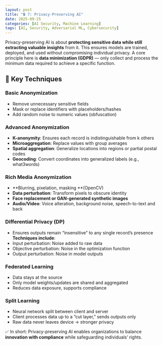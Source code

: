 ```yaml
---
layout: post
title: "🔒 7: Privacy-Preserving AI"
date: 2025-09-25
categories: [AI Security, Machine Learning]
tags: [AI, Security, Adversarial ML, Cybersecurity]
---
```


Privacy-preserving AI is about **protecting sensitive data while still extracting valuable insights** from it. This ensures models are trained, deployed, and used without compromising individual privacy.
A core principle here is **data minimization (GDPR)** — only collect and process the minimum data required to achieve a specific function.
## 🔹 Key Techniques
### Basic Anonymization
- Remove unnecessary sensitive fields
- Mask or replace identifiers with placeholders/hashes
- Add random noise to numeric values (obfuscation)

### Advanced Anonymization
- **K-anonymity**: Ensures each record is indistinguishable from k others
- **Microaggregation**: Replace values with group averages
- **Spatial aggregation**: Generalize locations into regions or partial postal codes
- **Geocoding**: Convert coordinates into generalized labels (e.g., what3words)

### Rich Media Anonymization
- **Blurring, pixelation, masking **(OpenCV)
- **Data perturbation**: Transform pixels to obscure identity
- **Face replacement or GAN-generated synthetic images**
- **Audio/Video**: Voice alteration, background noise, speech-to-text and back

### Differential Privacy (DP)
- Ensures outputs remain “insensitive” to any single record’s presence
**Techniques include**:
- Input perturbation: Noise added to raw data
- Objective perturbation: Noise in the optimization function
- Output perturbation: Noise in model outputs

### Federated Learning
- Data stays at the source
- Only model weights/updates are shared and aggregated
- Reduces data exposure, supports compliance


### Split Learning
- Neural network split between client and server
- Client processes data up to a “cut layer,” sends outputs only
- Raw data never leaves device → stronger privacy



✅ In short: Privacy-preserving AI enables organizations to balance **innovation with compliance** while safeguarding individuals’ rights.


